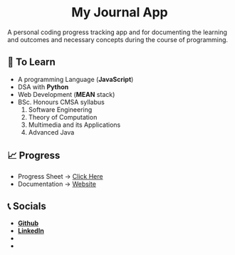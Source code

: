 # <center>My Journal App</center>

A personal coding progress tracking app and for documenting the learning and outcomes and necessary concepts during the course of programming.


## 🎯 To Learn
- A programming Language (**JavaScript**)
- DSA with **Python**
- Web Development (**MEAN** stack)
- BSc. Honours CMSA syllabus
	1. Software Engineering
	2. Theory of Computation
	3. Multimedia and its Applications
	4. Advanced Java



## 📈 Progress

- Progress Sheet -> [Click Here](https://github.com/theonlysroy)
- Documentation -> [Website](https://github.com/theonlysroy/sroy_journal/index.html)


## 📞 Socials
- [**Github**](https://github.com/theonlysroy)
- [**LinkedIn**](www.google.com)
-
-

